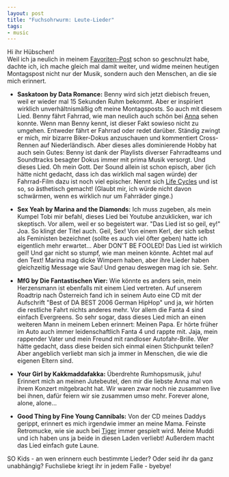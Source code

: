 ```yaml
---
layout: post
title: "Fuchsohrwurm: Leute-Lieder"
tags:
- music
---  
```

Hi ihr Hübschen!  
Weil ich ja neulich in meinem [Favoriten-Post](http://fuchsgehtum.de/september-favoriten/) schon so geschnulzt habe, dachte ich, ich mache gleich mal damit weiter, und widme meinen heutigen Montagspost nicht nur der Musik, sondern auch den Menschen, an die sie mich erinnert.

* **Saskatoon by Data Romance:** Benny wird sich jetzt diebisch freuen, weil er wieder mal 15 Sekunden Ruhm bekommt. Aber er inspiriert wirklich unverhältnismäßig oft meine Montagsposts. So auch mit diesem Lied. Benny fährt Fahrrad, wie man neulich auch schön bei [Anna](http://uiuiui.org/hey-du-hast-doch-ne-kamera-richtig/) sehen konnte. Wenn man Benny kennt, ist dieser Fakt sowieso nicht zu umgehen. Entweder fährt er Fahrrad oder redet darüber. Ständig zwingt er mich, mir bizarre Biker-Dokus anzuschauen und kommentiert Cross-Rennen auf Niederländisch. Aber dieses alles dominierende Hobby hat auch sein Gutes: Benny ist dank der Playlists diverser Fahrradteams und Soundtracks besagter Dokus immer mit prima Musik versorgt. Und dieses Lied. Oh mein Gott. Der Sound allein ist schon episch, aber (ich hätte nicht gedacht, dass ich das wirklich mal sagen würde) der Fahrrad-Film dazu ist noch viel epischer. Nennt sich [Life Cycles](https://www.youtube.com/watch?v=Wk3k_rxad2o) und ist so, so ästhetisch gemacht! (Glaubt mir, ich würde nicht davon schwärmen, wenn es wirklich nur um Fahrräder ginge.)   

* **Sex Yeah by Marina and the Diamonds:** Ich muss zugeben, als mein Kumpel Tobi mir befahl, dieses Lied bei Youtube anzuklicken, war ich skeptisch. Vor allem, weil er so begeistert war. "Das Lied ist so geil, ey!" Joa. So klingt der Titel auch. Geil, Sex! Von einem Kerl, der sich selbst als Feministen bezeichnet (sollte es auch viel öfter geben) hatte ich eigentlich mehr erwartet... 
Aber DON'T BE FOOLED! Das Lied ist wirklich geil! Und gar nicht so stumpf, wie man meinen könnte. Achtet mal auf den Text! Marina mag dicke Wimpern haben, aber ihre Lieder haben gleichzeitig Message wie Sau! Und genau deswegen mag ich sie. Sehr.  

* **MfG by Die Fantastischen Vier:** Wie könnte es anders sein, mein Herzensmann ist ebenfalls mit einem Lied vertreten. Auf unserem Roadtrip nach Österreich fand ich in seinem Auto eine CD mit der Aufschrift "Best of DA BEST 2006 German HipHop" und ja, wir hörten die restliche Fahrt nichts anderes mehr. Vor allem die Fanta 4 sind einfach Evergreens. So sehr sogar, dass dieses Lied mich an einen weiteren Mann in meinem Leben erinnert: Meinen Papa. Er hörte früher im Auto auch immer leidenschaftlich Fanta 4 und rappte mit. Jaja, mein rappender Vater und mein Freund mit randloser Autofahr-Brille. Wer hätte gedacht, dass diese beiden sich einmal einen Stichpunkt teilen? Aber angeblich verliebt man sich ja immer in Menschen, die wie die eigenen Eltern sind.  

* **Your Girl by Kakkmaddafakka:** Überdrehte Rumhopsmusik, juhu! Erinnert mich an meinen Jutebeutel, den mir die liebste Anna mal von ihrem Konzert mitgebracht hat. Wir waren zwar noch nie zusammen live bei ihnen, dafür feiern wir sie zusammen umso mehr. Forever alone, alone, alone...  

* **Good Thing by Fine Young Cannibals:** Von der CD meines Daddys gerippt, erinnert es mich irgendwie immer an meine Mama. Feinste Retromucke, wie sie auch bei [Tiger](http://www.tiger-stores.de/) immer gespielt wird. Meine Muddi und ich haben uns ja beide in diesen Laden verliebt! Außerdem macht das Lied einfach gute Laune.  

SO Kids - an wen erinnern euch bestimmte Lieder? Oder seid ihr da ganz unabhängig?
Fuchsliebe kriegt ihr in jedem Falle - byebye!

